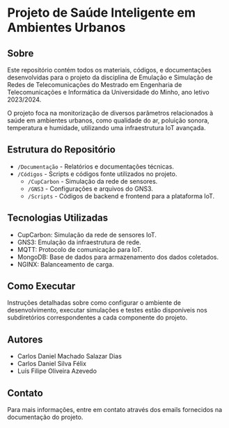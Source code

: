 # Projeto de Saúde Inteligente em Ambientes Urbanos

## Sobre
Este repositório contém todos os materiais, códigos, e documentações desenvolvidas para o projeto da disciplina de Emulação e Simulação de Redes de Telecomunicações do Mestrado em Engenharia de Telecomunicações e Informática da Universidade do Minho, ano letivo 2023/2024.

O projeto foca na monitorização de diversos parâmetros relacionados à saúde em ambientes urbanos, como qualidade do ar, poluição sonora, temperatura e humidade, utilizando uma infraestrutura IoT avançada.

## Estrutura do Repositório
- `/Documentação` - Relatórios e documentações técnicas.
- `/Códigos` - Scripts e códigos fonte utilizados no projeto.
  - `/CupCarbon` - Simulação da rede de sensores.
  - `/GNS3` - Configurações e arquivos do GNS3.
  - `/Scripts` - Códigos de backend e frontend para a plataforma IoT.

## Tecnologias Utilizadas
- CupCarbon: Simulação da rede de sensores IoT.
- GNS3: Emulação da infraestrutura de rede.
- MQTT: Protocolo de comunicação para IoT.
- MongoDB: Base de dados para armazenamento dos dados coletados.
- NGINX: Balanceamento de carga.

## Como Executar
Instruções detalhadas sobre como configurar o ambiente de desenvolvimento, executar simulações e testes estão disponíveis nos subdiretórios correspondentes a cada componente do projeto.

## Autores
- Carlos Daniel Machado Salazar Dias
- Carlos Daniel Silva Félix
- Luís Filipe Oliveira Azevedo

## Contato
Para mais informações, entre em contato através dos emails fornecidos na documentação do projeto.
